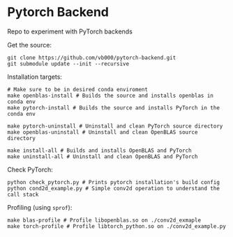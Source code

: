 # Pytorch Backend
Repo to experiment with PyTorch backends

Get the source:
```
git clone https://github.com/vb000/pytorch-backend.git
git submodule update --init --recursive
```

Installation targets:
```
# Make sure to be in desired conda enviroment
make openblas-install # Builds the source and installs openblas in conda env
make pytorch-install # Builds the source and installs PyTorch in the conda env

make pytorch-uninstall # Uninstall and clean PyTorch source directory
make openblas-uninstall # Uninstall and clean OpenBLAS source directory

make install-all # Builds and installs OpenBLAS and PyTorch
make uninstall-all # Uninstall and clean OpenBLAS and PyTorch
```

Check PyTorch:
```
python check_pytorch.py # Prints pytorch installation's build config
python cond2d_example.py # Simple conv2d operation to understand the call stack
```

Profiling (using `sprof`):
```
make blas-profile # Profile libopenblas.so on ./conv2d_exmaple
make torch-profile # Profile libtorch_python.so on ./conv2d_example.py
```
